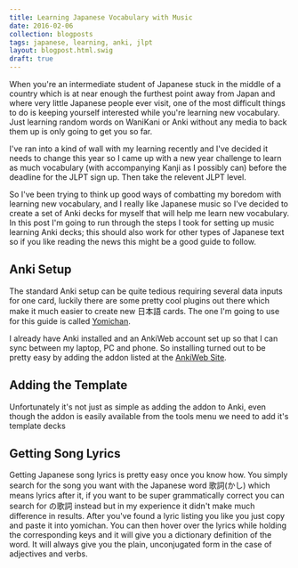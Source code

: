 ```yaml
---
title: Learning Japanese Vocabulary with Music
date: 2016-02-06
collection: blogposts
tags: japanese, learning, anki, jlpt
layout: blogpost.html.swig
draft: true
---
```



When you're an intermediate student of Japanese stuck in the middle of a country which is at near enough the furthest point away from Japan and where very little Japanese people ever visit, one of the most difficult things to do is keeping yourself interested while you're learning new vocabulary. Just learning random words on WaniKani or Anki without any media to back them up is only going to get you so far.

I've ran into a kind of wall with my learning recently and I've decided it needs to change this year so I came up with a new year challenge to learn as much vocabulary (with accompanying Kanji as I possibly can) before the deadline for the JLPT sign up. Then take the relevent JLPT level.

So I've been trying to think up good ways of combatting my boredom with learning new vocabulary, and I really like Japanese music so I've decided to create a set of Anki decks for myself that will help me learn new vocabulary. In this post I'm going to run through the steps I took for setting up music learning Anki decks; this should also work for other types of Japanese text so if you like reading the news this might be a good guide to follow.

Anki Setup
----------

The standard Anki setup can be quite tedious requiring several data inputs for one card, luckily there are some pretty cool plugins out there which make it much easier to create new 日本語 cards. The one I'm going to use for this guide is called [Yomichan](https://foosoft.net/projects/yomichan/).

I already have Anki installed and an AnkiWeb account set up so that I can sync between my laptop, PC and phone. So installing turned out to be pretty easy by adding the addon listed at the [AnkiWeb Site](https://ankiweb.net/shared/info/934748696).

Adding the Template
-------------------

Unfortunately it's not just as simple as adding the addon to Anki, even though the addon is easily available from the tools menu we need to add it's template decks

Getting Song Lyrics
-------------------

Getting Japanese song lyrics is pretty easy once you know how. You simply search for the song you want with the Japanese word 歌詞(かし) which means lyrics after it, if you want to be super grammatically correct you can search for <SONG NAME>の歌詞 instead but in my experience it didn't make much difference in results. After you've found a lyric listing you like you just copy and paste it into yomichan. You can then hover over the lyrics while holding the corresponding keys and it will give you a dictionary definition of the word. It will always give you the plain, unconjugated form in the case of adjectives and verbs.